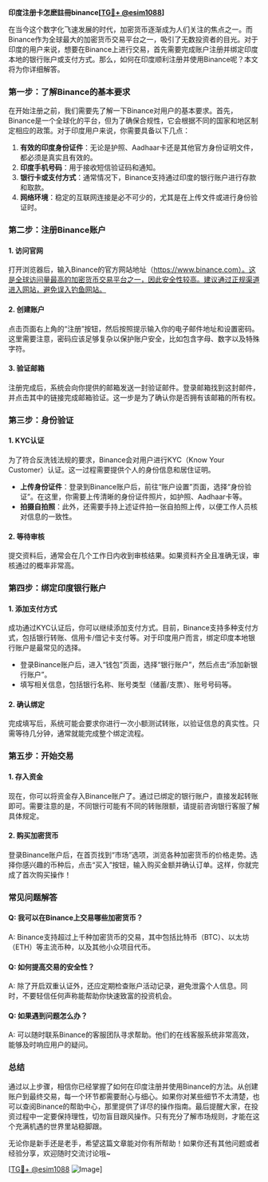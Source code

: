 **印度注册卡怎麽註冊binance[[TG💪+ @esim1088](https://t.me/s/esim1088)]**

在当今这个数字化飞速发展的时代，加密货币逐渐成为人们关注的焦点之一。而Binance作为全球最大的加密货币交易平台之一，吸引了无数投资者的目光。对于印度的用户来说，想要在Binance上进行交易，首先需要完成账户注册并绑定印度本地的银行账户或支付方式。那么，如何在印度顺利注册并使用Binance呢？本文将为你详细解答。

### **第一步：了解Binance的基本要求**

在开始注册之前，我们需要先了解一下Binance对用户的基本要求。首先，Binance是一个全球化的平台，但为了确保合规性，它会根据不同的国家和地区制定相应的政策。对于印度用户来说，你需要具备以下几点：

1. **有效的印度身份证件**：无论是护照、Aadhaar卡还是其他官方身份证明文件，都必须是真实且有效的。
2. **印度手机号码**：用于接收短信验证码和通知。
3. **银行卡或支付方式**：通常情况下，Binance支持通过印度的银行账户进行存款和取款。
4. **网络环境**：稳定的互联网连接是必不可少的，尤其是在上传文件或进行身份验证时。

### **第二步：注册Binance账户**

#### **1. 访问官网**
打开浏览器后，输入Binance的官方网站地址（https://www.binance.com）。这是全球访问量最高的加密货币交易平台之一，因此安全性较高。建议通过正规渠道进入网站，避免误入钓鱼网站。

#### **2. 创建账户**
点击页面右上角的“注册”按钮，然后按照提示输入你的电子邮件地址和设置密码。这里需要注意，密码应该足够复杂以保护账户安全，比如包含字母、数字以及特殊字符。

#### **3. 验证邮箱**
注册完成后，系统会向你提供的邮箱发送一封验证邮件。登录邮箱找到这封邮件，并点击其中的链接完成邮箱验证。这一步是为了确认你是否拥有该邮箱的所有权。

### **第三步：身份验证**

#### **1. KYC认证**
为了符合反洗钱法规的要求，Binance会对用户进行KYC（Know Your Customer）认证。这一过程需要提供个人的身份信息和居住证明。

- **上传身份证件**：登录到Binance账户后，前往“账户设置”页面，选择“身份验证”。在这里，你需要上传清晰的身份证件照片，如护照、Aadhaar卡等。
- **拍摄自拍照**：此外，还需要手持上述证件拍一张自拍照上传，以便工作人员核对信息的一致性。

#### **2. 等待审核**
提交资料后，通常会在几个工作日内收到审核结果。如果资料齐全且准确无误，审核通过的概率非常高。

### **第四步：绑定印度银行账户**

#### **1. 添加支付方式**
成功通过KYC认证后，你可以继续添加支付方式。目前，Binance支持多种支付方式，包括银行转账、信用卡/借记卡支付等。对于印度用户而言，绑定印度本地银行账户是最常见的选择。

- 登录Binance账户后，进入“钱包”页面，选择“银行账户”，然后点击“添加新银行账户”。
- 填写相关信息，包括银行名称、账号类型（储蓄/支票）、账号号码等。

#### **2. 确认绑定**
完成填写后，系统可能会要求你进行一次小额测试转账，以验证信息的真实性。只需等待几分钟，通常就能完成整个绑定流程。

### **第五步：开始交易**

#### **1. 存入资金**
现在，你可以将资金存入Binance账户了。通过已绑定的银行账户，直接发起转账即可。需要注意的是，不同银行可能有不同的转账限额，请提前咨询银行客服了解具体规定。

#### **2. 购买加密货币**
登录Binance账户后，在首页找到“市场”选项，浏览各种加密货币的价格走势。选择你感兴趣的币种后，点击“买入”按钮，输入购买金额并确认订单。这样，你就完成了首次购买操作！

### **常见问题解答**

#### **Q: 我可以在Binance上交易哪些加密货币？**
A: Binance支持超过上千种加密货币的交易，其中包括比特币（BTC）、以太坊（ETH）等主流币种，以及其他小众项目代币。

#### **Q: 如何提高交易的安全性？**
A: 除了开启双重认证外，还应定期检查账户活动记录，避免泄露个人信息。同时，不要轻信任何声称能帮助你快速致富的投资机会。

#### **Q: 如果遇到问题怎么办？**
A: 可以随时联系Binance的客服团队寻求帮助。他们的在线客服系统非常高效，能够及时响应用户的疑问。

### **总结**

通过以上步骤，相信你已经掌握了如何在印度注册并使用Binance的方法。从创建账户到最终交易，每一个环节都需要耐心与细心。如果你对某些细节不太清楚，也可以查阅Binance的帮助中心，那里提供了详尽的操作指南。最后提醒大家，在投资过程中一定要保持理性，切勿盲目跟风操作。只有充分了解市场规则，才能在这个充满机遇的世界里站稳脚跟。

无论你是新手还是老手，希望这篇文章能对你有所帮助！如果你还有其他问题或者经验分享，欢迎随时交流讨论哦~

[[TG💪+ @esim1088](https://t.me/s/esim1088) ![Image](https://i.postimg.cc/4NQfJmqS/Snipaste-2025-05-13-00-14-12.png)]